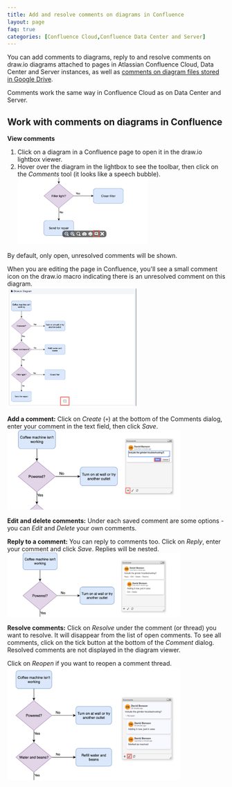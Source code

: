 ```yaml
---
title: Add and resolve comments on diagrams in Confluence
layout: page
faq: true
categories: [Confluence Cloud,Confluence Data Center and Server]
---
```


You can add comments to diagrams, reply to and resolve comments on draw.io diagrams attached to pages in Atlassian Confluence Cloud, Data Center and Server instances, as well as [comments on diagram files stored in Google Drive](/doc/faq/google-drive-comments.html).

Comments work the same way in Confluence Cloud as on Data Center and Server.

## Work with comments on diagrams in Confluence

**View comments** 
1. Click on a diagram in a Confluence page to open it in the draw.io lightbox viewer.
2. Hover over the diagram in the lightbox to see the toolbar, then click on the _Comments_ tool (it looks like a speech bubble).
<br /><img src="/assets/img/blog/confluence-cloud-viewer-toolbar-comment.png" style="width=100%;max-width:300px;height:auto;" alt="Hover over the diagram in the draw.io lightbox to see the toolbar, then click on the comment tool to open the Comments dialog">

By default, only open, unresolved comments will be shown.

When you are editing the page in Confluence, you'll see a small comment icon on the draw.io macro indicating there is an unresolved comment on this diagram. 
<br /><img src="/assets/img/blog/confluence-cloud-comment-drawio-diagram-macro.png" style="width=100%;max-width:300px;height:auto;" alt="In the page editor in Confluence, comments on diagrams will show as a small comment icon at the bottom of the draw.io diagram macro">


**Add a comment:** Click on _Create_ (``+``) at the bottom of the Comments dialog, enter your comment in the text field, then click _Save_. 
<br /><img src="/assets/img/blog/confluence-cloud-comment-add.png" style="width=100%;max-width:400px;height:auto;" alt="Add a comment to a draw.io diagram attached to a page in Confluence via the Comment dialog">

**Edit and delete comments:** Under each saved comment are some options - you can _Edit_ and _Delete_ your own comments. 

**Reply to a comment:** You can reply to comments too. Click on _Reply_, enter your comment and click _Save_. Replies will be nested.
<br /><img src="/assets/img/blog/confluence-cloud-comment-reply.png" style="width=100%;max-width:400px;height:auto;" alt="Reply to a comment on a diagram stored in Google Drive via the diagrams.net editor">


**Resolve comments:** Click on _Resolve_ under the comment (or thread) you want to resolve. It will disappear from the list of open comments. To see all comments, click on the tick button at the bottom of the _Comment_ dialog. Resolved comments are not displayed in the diagram viewer.

Click on _Reopen_ if you want to reopen a comment thread.
<br /><img src="/assets/img/blog/confluence-cloud-comment-resolved.png" style="width=100%;max-width:400px;height:auto;" alt="Click on the tick icon in the Comment dialog to see the resolved comments.">